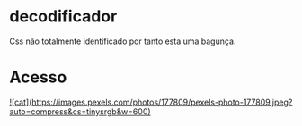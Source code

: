 # decodificador
Css não totalmente identificado por tanto esta uma bagunça.

<h1>Acesso</h1>
<a href="http://127.0.0.1:5500/index.html" target="_blank">
![cat](https://images.pexels.com/photos/177809/pexels-photo-177809.jpeg?auto=compress&cs=tinysrgb&w=600)
</a>
